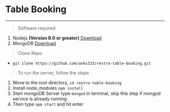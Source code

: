 # Table Booking
----------
> Software required
1. Nodejs **(Version 8.0 or greater)** [Download](https://nodejs.org/en/download/)
2. MongoDB [Download](https://www.mongodb.com/download-center?jmp=nav#atlas)

> Clone Repo
- `git clone https://github.com/anks333/restro-table-booking.git`


> To run the server, follow the steps
1. Move to the root directory, `cd restro-table-booking`
2. Install node_modules `npm install`
3. Start mongoDB Server type `mongod` in terminal, skip this step if mongod service is already running. 
4. Then type `npm start` and hit enter 
